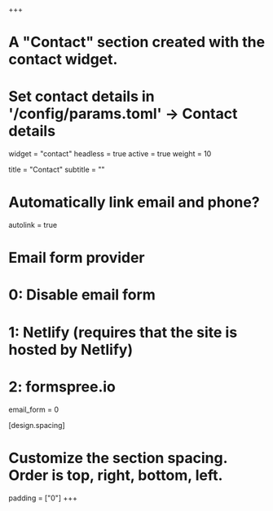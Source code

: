 +++
# A "Contact" section created with the contact widget.
# Set contact details in '/config/params.toml' -> Contact details

widget = "contact"
headless = true
active = true
weight = 10

title = "Contact"
subtitle = ""

# Automatically link email and phone?
autolink = true

# Email form provider
#   0: Disable email form
#   1: Netlify (requires that the site is hosted by Netlify)
#   2: formspree.io
email_form = 0

[design.spacing]
  # Customize the section spacing. Order is top, right, bottom, left.
  padding = ["0"]
+++
